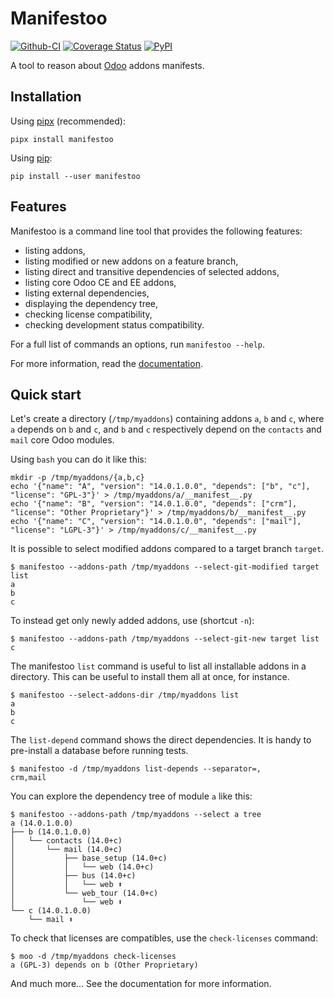 # Manifestoo

[![Github-CI][github-ci]][github-link]
[![Coverage Status][codecov-badge]][codecov-link]
[![PyPI][pypi-badge]][pypi-link]

<!--- shortdesc-begin -->

A tool to reason about [Odoo](https://odoo.com) addons manifests.

<!--- shortdesc-end -->

## Installation

<!--- install-begin -->

Using [pipx](https://pypi.org/project/pipx/) (recommended):

```console
pipx install manifestoo
```

Using [pip](https://pypi.org/project/pip/):

```console
pip install --user manifestoo
```

<!--- install-end -->

## Features

<!--- features-begin -->

Manifestoo is a command line tool that provides the following features:

* listing addons,
* listing modified or new addons on a feature branch,
* listing direct and transitive dependencies of selected addons,
* listing core Odoo CE and EE addons,
* listing external dependencies,
* displaying the dependency tree,
* checking license compatibility,
* checking development status compatibility.

For a full list of commands an options, run `manifestoo --help`.

For more information, read the [documentation](https://manifestoo.readthedocs.io/en/stable).

<!--- features-end -->

## Quick start

<!--- quickstart-begin -->

Let's create a directory (`/tmp/myaddons`) containing addons `a`, `b` and `c`,
where `a` depends on `b` and `c`, and `b` and `c` respectively depend on the
`contacts` and `mail` core Odoo modules.

Using `bash` you can do it like this:

```console
mkdir -p /tmp/myaddons/{a,b,c}
echo '{"name": "A", "version": "14.0.1.0.0", "depends": ["b", "c"], "license": "GPL-3"}' > /tmp/myaddons/a/__manifest__.py
echo '{"name": "B", "version": "14.0.1.0.0", "depends": ["crm"], "license": "Other Proprietary"}' > /tmp/myaddons/b/__manifest__.py
echo '{"name": "C", "version": "14.0.1.0.0", "depends": ["mail"], "license": "LGPL-3"}' > /tmp/myaddons/c/__manifest__.py
```

It is possible to select modified addons compared to a target branch `target`.

```console
$ manifestoo --addons-path /tmp/myaddons --select-git-modified target list
a
b
c
```
To instead get only newly added addons, use (shortcut `-n`):
```console
$ manifestoo --addons-path /tmp/myaddons --select-git-new target list
c
```

The manifestoo `list` command is useful to list all installable addons in a
directory. This can be useful to install them all at once, for instance.

```console
$ manifestoo --select-addons-dir /tmp/myaddons list
a
b
c
```

The `list-depend` command shows the direct dependencies. It is handy to
pre-install a database before running tests.

```console
$ manifestoo -d /tmp/myaddons list-depends --separator=,
crm,mail
```

You can explore the dependency tree of module `a` like this:

```console
$ manifestoo --addons-path /tmp/myaddons --select a tree
a (14.0.1.0.0)
├── b (14.0.1.0.0)
│   └── contacts (14.0+c)
│       └── mail (14.0+c)
│           ├── base_setup (14.0+c)
│           │   └── web (14.0+c)
│           ├── bus (14.0+c)
│           │   └── web ⬆
│           └── web_tour (14.0+c)
│               └── web ⬆
└── c (14.0.1.0.0)
    └── mail ⬆
```

To check that licenses are compatibles, use the `check-licenses` command:

```console
$ moo -d /tmp/myaddons check-licenses
a (GPL-3) depends on b (Other Proprietary)
```

And much more... See the documentation for more information.

<!--- quickstart-end -->


[github-ci]: https://github.com/sbidoul/manifestoo/actions/workflows/ci.yml/badge.svg
[github-link]: https://github.com/sbidoul/manifestoo
[codecov-badge]: https://codecov.io/gh/sbidoul/manifestoo/branch/master/graph/badge.svg
[codecov-link]: https://codecov.io/gh/sbidoul/manifestoo
[pypi-badge]: https://img.shields.io/pypi/v/manifestoo.svg
[pypi-link]: https://pypi.org/project/manifestoo

